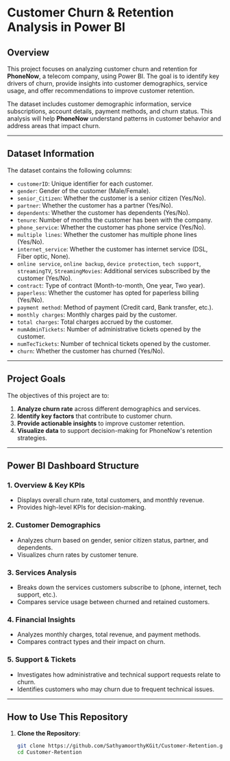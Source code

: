 # **Customer Churn & Retention Analysis in Power BI**

## **Overview**
This project focuses on analyzing customer churn and retention for **PhoneNow**, a telecom company, using Power BI. The goal is to identify key drivers of churn, provide insights into customer demographics, service usage, and offer recommendations to improve customer retention.

The dataset includes customer demographic information, service subscriptions, account details, payment methods, and churn status. This analysis will help **PhoneNow** understand patterns in customer behavior and address areas that impact churn.

---

## **Dataset Information**
The dataset contains the following columns:
- `customerID`: Unique identifier for each customer.
- `gender`: Gender of the customer (Male/Female).
- `senior_Citizen`: Whether the customer is a senior citizen (Yes/No).
- `partner`: Whether the customer has a partner (Yes/No).
- `dependents`: Whether the customer has dependents (Yes/No).
- `tenure`: Number of months the customer has been with the company.
- `phone_service`: Whether the customer has phone service (Yes/No).
- `multiple lines`: Whether the customer has multiple phone lines (Yes/No).
- `internet_service`: Whether the customer has internet service (DSL, Fiber optic, None).
- `online service`, `online backup`, `device protection`, `tech support`, `streamingTV`, `StreamingMovies`: Additional services subscribed by the customer (Yes/No).
- `contract`: Type of contract (Month-to-month, One year, Two year).
- `paperless`: Whether the customer has opted for paperless billing (Yes/No).
- `payment method`: Method of payment (Credit card, Bank transfer, etc.).
- `monthly charges`: Monthly charges paid by the customer.
- `total charges`: Total charges accrued by the customer.
- `numAdminTickets`: Number of administrative tickets opened by the customer.
- `numTecTickets`: Number of technical tickets opened by the customer.
- `churn`: Whether the customer has churned (Yes/No).

---

## **Project Goals**
The objectives of this project are to:
1. **Analyze churn rate** across different demographics and services.
2. **Identify key factors** that contribute to customer churn.
3. **Provide actionable insights** to improve customer retention.
4. **Visualize data** to support decision-making for PhoneNow's retention strategies.

---

## **Power BI Dashboard Structure**

### **1. Overview & Key KPIs**
- Displays overall churn rate, total customers, and monthly revenue.
- Provides high-level KPIs for decision-making.

### **2. Customer Demographics**
- Analyzes churn based on gender, senior citizen status, partner, and dependents.
- Visualizes churn rates by customer tenure.

### **3. Services Analysis**
- Breaks down the services customers subscribe to (phone, internet, tech support, etc.).
- Compares service usage between churned and retained customers.

### **4. Financial Insights**
- Analyzes monthly charges, total revenue, and payment methods.
- Compares contract types and their impact on churn.

### **5. Support & Tickets**
- Investigates how administrative and technical support requests relate to churn.
- Identifies customers who may churn due to frequent technical issues.

---

## **How to Use This Repository**

1. **Clone the Repository**:
   ```bash
   git clone https://github.com/SathyamoorthyKGit/Customer-Retention.git
   cd Customer-Retention

   

